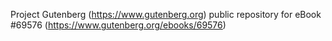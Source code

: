 Project Gutenberg (https://www.gutenberg.org) public repository for
eBook #69576 (https://www.gutenberg.org/ebooks/69576)
